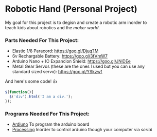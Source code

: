 # Robotic Hand (Personal Project)

My goal for this project is to degisn and create a robotic arm inorder to teach kids about robotics and the *maker world*.


 ### Parts Needed For This Project:

 * Elastic 1/8 Paracord: https://goo.gl/DjuqTM
 * 6v Rechargable Battery: https://goo.gl/3fVmW7
 * Arduino Nano + IO Expancion Shield: https://goo.gl/JNiDEe
 * Metal Gear Servos (these are the ones I used but you can use any standard sized servo): https://goo.gl/YSkzw1

And here's some code! :+1:

```javascript
$(function(){
  $('div').html('I am a div.');
});
```


### Programs Needed For This Project:

 * [Ardiuno](https://www.arduino.cc/) To program the arduino board
 * [Processing](https://processing.org/) Inorder to control arduino though your computer via *serial*
